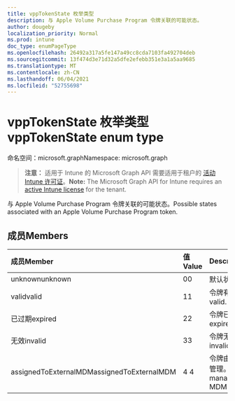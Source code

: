 ```yaml
---
title: vppTokenState 枚举类型
description: 与 Apple Volume Purchase Program 令牌关联的可能状态。
author: dougeby
localization_priority: Normal
ms.prod: intune
doc_type: enumPageType
ms.openlocfilehash: 26492a317a5fe147a49cc8cda7103fa492704deb
ms.sourcegitcommit: 13f474d3e71d32a5dfe2efebb351e3a1a5aa9685
ms.translationtype: MT
ms.contentlocale: zh-CN
ms.lasthandoff: 06/04/2021
ms.locfileid: "52755698"
---
```

# <a name="vpptokenstate-enum-type"></a><span data-ttu-id="7a0b7-103">vppTokenState 枚举类型</span><span class="sxs-lookup"><span data-stu-id="7a0b7-103">vppTokenState enum type</span></span>

<span data-ttu-id="7a0b7-104">命名空间：microsoft.graph</span><span class="sxs-lookup"><span data-stu-id="7a0b7-104">Namespace: microsoft.graph</span></span>

> <span data-ttu-id="7a0b7-105">**注意：** 适用于 Intune 的 Microsoft Graph API 需要适用于租户的 [活动 Intune 许可证](https://go.microsoft.com/fwlink/?linkid=839381)。</span><span class="sxs-lookup"><span data-stu-id="7a0b7-105">**Note:** The Microsoft Graph API for Intune requires an [active Intune license](https://go.microsoft.com/fwlink/?linkid=839381) for the tenant.</span></span>

<span data-ttu-id="7a0b7-106">与 Apple Volume Purchase Program 令牌关联的可能状态。</span><span class="sxs-lookup"><span data-stu-id="7a0b7-106">Possible states associated with an Apple Volume Purchase Program token.</span></span>

## <a name="members"></a><span data-ttu-id="7a0b7-107">成员</span><span class="sxs-lookup"><span data-stu-id="7a0b7-107">Members</span></span>
|<span data-ttu-id="7a0b7-108">成员</span><span class="sxs-lookup"><span data-stu-id="7a0b7-108">Member</span></span>|<span data-ttu-id="7a0b7-109">值</span><span class="sxs-lookup"><span data-stu-id="7a0b7-109">Value</span></span>|<span data-ttu-id="7a0b7-110">Description</span><span class="sxs-lookup"><span data-stu-id="7a0b7-110">Description</span></span>|
|:---|:---|:---|
|<span data-ttu-id="7a0b7-111">unknown</span><span class="sxs-lookup"><span data-stu-id="7a0b7-111">unknown</span></span>|<span data-ttu-id="7a0b7-112">0</span><span class="sxs-lookup"><span data-stu-id="7a0b7-112">0</span></span>|<span data-ttu-id="7a0b7-113">默认状态。</span><span class="sxs-lookup"><span data-stu-id="7a0b7-113">Default state.</span></span>|
|<span data-ttu-id="7a0b7-114">valid</span><span class="sxs-lookup"><span data-stu-id="7a0b7-114">valid</span></span>|<span data-ttu-id="7a0b7-115">1</span><span class="sxs-lookup"><span data-stu-id="7a0b7-115">1</span></span>|<span data-ttu-id="7a0b7-116">令牌有效。</span><span class="sxs-lookup"><span data-stu-id="7a0b7-116">Token is valid.</span></span>|
|<span data-ttu-id="7a0b7-117">已过期</span><span class="sxs-lookup"><span data-stu-id="7a0b7-117">expired</span></span>|<span data-ttu-id="7a0b7-118">2</span><span class="sxs-lookup"><span data-stu-id="7a0b7-118">2</span></span>|<span data-ttu-id="7a0b7-119">令牌已过期。</span><span class="sxs-lookup"><span data-stu-id="7a0b7-119">Token is expired.</span></span>|
|<span data-ttu-id="7a0b7-120">无效</span><span class="sxs-lookup"><span data-stu-id="7a0b7-120">invalid</span></span>|<span data-ttu-id="7a0b7-121">3</span><span class="sxs-lookup"><span data-stu-id="7a0b7-121">3</span></span>|<span data-ttu-id="7a0b7-122">令牌无效。</span><span class="sxs-lookup"><span data-stu-id="7a0b7-122">Token is invalid.</span></span>|
|<span data-ttu-id="7a0b7-123">assignedToExternalMDM</span><span class="sxs-lookup"><span data-stu-id="7a0b7-123">assignedToExternalMDM</span></span>|<span data-ttu-id="7a0b7-124">4 </span><span class="sxs-lookup"><span data-stu-id="7a0b7-124">4</span></span>|<span data-ttu-id="7a0b7-125">令牌由另一个 MDM 服务管理。</span><span class="sxs-lookup"><span data-stu-id="7a0b7-125">Token is managed by another MDM Service.</span></span>|




